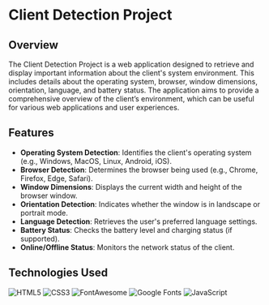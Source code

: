 # Client Detection Project

## Overview

The Client Detection Project is a web application designed to retrieve and display important information about the client's system environment. This includes details about the operating system, browser, window dimensions, orientation, language, and battery status. The application aims to provide a comprehensive overview of the client’s environment, which can be useful for various web applications and user experiences.

## Features

- **Operating System Detection**: Identifies the client's operating system (e.g., Windows, MacOS, Linux, Android, iOS).
- **Browser Detection**: Determines the browser being used (e.g., Chrome, Firefox, Edge, Safari).
- **Window Dimensions**: Displays the current width and height of the browser window.
- **Orientation Detection**: Indicates whether the window is in landscape or portrait mode.
- **Language Detection**: Retrieves the user's preferred language settings.
- **Battery Status**: Checks the battery level and charging status (if supported).
- **Online/Offline Status**: Monitors the network status of the client.

## Technologies Used

![HTML5](https://img.shields.io/badge/HTML5-%23E34F26.svg?style=flat&logo=html5&logoColor=white)
![CSS3](https://img.shields.io/badge/CSS3-%231572B6.svg?style=flat&logo=css3&logoColor=white)
![FontAwesome](https://img.shields.io/badge/FontAwesome-%23339AF0.svg?style=flat&logo=font-awesome&logoColor=white)
![Google Fonts](https://img.shields.io/badge/Google%20Fonts-%234285F4.svg?style=flat&logo=google&logoColor=white)
![JavaScript](https://img.shields.io/badge/JavaScript-%23F7DF1E.svg?style=flat&logo=javascript&logoColor=black)
